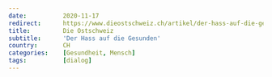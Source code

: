 ```yaml
---
date:          2020-11-17
redirect:      https://www.dieostschweiz.ch/artikel/der-hass-auf-die-gesunden-7ovyrrl
title:         Die Ostschweiz
subtitle:      'Der Hass auf die Gesunden'
country:       CH
categories:    [Gesundheit, Mensch]
tags:          [dialog]
---
```


